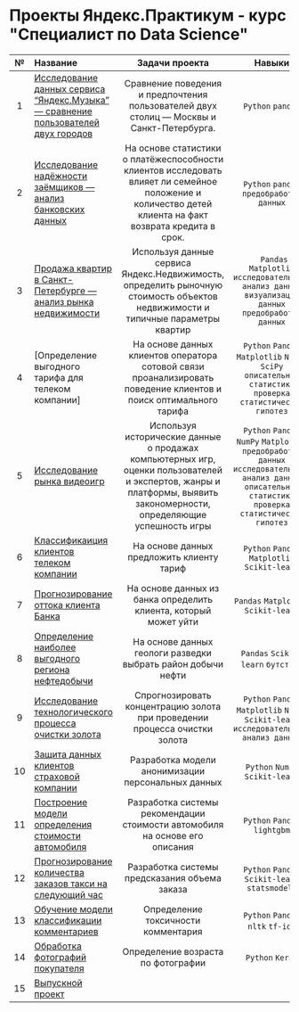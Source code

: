 # Проекты Яндекс.Практикум - курс "Специалист по Data Science"
| №  | Название  |  Задачи проекта | Навыки  |
| :------------: | :------------ | :------------: | :------------: |
| 1  | [Исследование данных сервиса “Яндекс.Музыка” — сравнение пользователей двух городов]()  |Сравнение поведения и предпочтения пользователей двух столиц — Москвы и Санкт-Петербурга. | `Python`  `pandas` |
| 2  | [Исследование надёжности заёмщиков — анализ банковских данных]()  |На основе статистики о платёжеспособности клиентов исследовать влияет ли семейное положение и количество детей клиента на факт возврата кредита в срок.  | `Python` `pandas`  `предобработка данных` |
| 3  | [Продажа квартир в Санкт-Петербурге — анализ рынка недвижимости]()  | Используя данные сервиса Яндекс.Недвижимость, определить рыночную стоимость объектов недвижимости и типичные параметры квартир  |  ` Pandas` `Matplotlib` `исследовательский анализ данных` `визуализация данных` `предобработка данных` |
| 4  | [Определение выгодного тарифа для телеком компании]  |На основе данных клиентов оператора сотовой связи проанализировать поведение клиентов и поиск оптимального тарифа  | `Python` `Pandas` `Matplotlib` `NumPy` `SciPy` `описательная статистика` `проверка статистических гипотез`  |
| 5  | [Исследование рынка видеоигр]() |Используя исторические данные о продажах компьютерных игр, оценки пользователей и экспертов, жанры и платформы, выявить закономерности, определяющие успешность игры   |  `Python` `Pandas` `NumPy`  `Matplotlib` `предобработка данных`  `исследовательский анализ данных` `описательная статистика` `проверка статистических гипотез` |
| 6  | [Классификаиция клиентов телеком компании]()  | На основе данных предложить клиенту тариф  | `Python` `Pandas` `Matplotlib` `Scikit-learn`  |
| 7  | [Прогнозирование оттока клиента Банка]()  | На основе данных из банка определить клиента, который может уйти  | `Pandas` `Matplotlib` `Scikit-learn`  |
| 8  |  [Определение наиболее выгодного региона нефтедобычи]() | На основе данных геологи разведки выбрать район добычи нефти   | `Pandas` `Scikit-learn` `бутстреп`  |
| 9  | [Исследование технологического процесса очистки золота]()  | Спрогнозировать концентрацию золота при проведении процесса очистки золота  | `Python` `Pandas` `Matplotlib` `NumPy` `Scikit-learn` `исследовательский анализ данных`  |
| 10  | [Защита данных клиентов страховой компании]()  | Разработка модели анонимизации персональных данных  | `Python` `NumPy` `Scikit-learn`  |
| 11  | [Построение модели определения стоимости автомобиля]()  | Разработка системы рекомендации стоимости автомобиля на основе его описания  |  `Python` `Pandas` `lightgbm` |
| 12  | [Прогнозирование количества заказов такси на следующий час]()  | Разработка системы предсказания объема заказа  |  `Python` `Pandas` `Scikit-learn` `statsmodels` |
| 13  | [Обучение модели классификации комментариев]()  | Определение токсичности комментария | `Python` `Pandas` `nltk` `tf-idf` |
| 14  |  [Обработка фотографий покупателя]()  | Определение возраста по фотографии  | `Python` `Keras`  |
| 15  | [Выпускной проект]()  |   |   |

